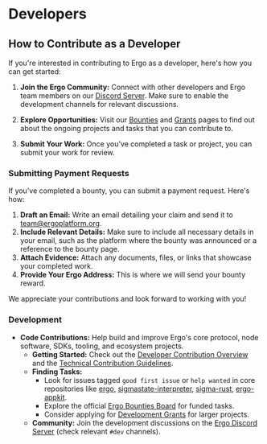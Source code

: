 # Developers

## How to Contribute as a Developer

If you're interested in contributing to Ergo as a developer, here's how you can get started:

1. **Join the Ergo Community:** Connect with other developers and Ergo team members on our [Discord Server](https://discord.gg/ergo-platform-668903786361651200). Make sure to enable the development channels for relevant discussions.

2. **Explore Opportunities:** Visit our [Bounties](bounties.md) and [Grants](grants.md) pages to find out about the ongoing projects and tasks that you can contribute to.

3. **Submit Your Work:** Once you've completed a task or project, you can submit your work for review. 

### Submitting Payment Requests

If you've completed a bounty, you can submit a payment request. Here's how:

1. **Draft an Email:** Write an email detailing your claim and send it to team@ergoplatform.org.
2. **Include Relevant Details:** Make sure to include all necessary details in your email, such as the platform where the bounty was announced or a reference to the bounty page.
3. **Attach Evidence:** Attach any documents, files, or links that showcase your completed work.
4. **Provide Your Ergo Address:** This is where we will send your bounty reward.

We appreciate your contributions and look forward to working with you!

### Development

*   **Code Contributions:** Help build and improve Ergo's core protocol, node software, SDKs, tooling, and ecosystem projects.
    *   **Getting Started:** Check out the [Developer Contribution Overview](devs.md) and the [Technical Contribution Guidelines](technical-guidelines.md).
    *   **Finding Tasks:**
        *   Look for issues tagged `good first issue` or `help wanted` in core repositories like [ergo](https://github.com/ergoplatform/ergo/issues), [sigmastate-interpreter](https://github.com/ergoplatform/sigmastate-interpreter/issues), [sigma-rust](https://github.com/ergoplatform/sigma-rust/issues?q=is%3Aissue+state%3Aopen+label%3A%22good+first+issue%22), [ergo-appkit](https://github.com/ergoplatform/ergo-appkit/issues).
        *   Explore the official [Ergo Bounties Board](bounties.md) for funded tasks.
        *   Consider applying for [Development Grants](grants.md) for larger projects.
    *   **Community:** Join the development discussions on the [Ergo Discord Server](https://discord.gg/ergo-platform-668903786361651200) (check relevant `#dev` channels).